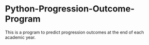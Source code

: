 # Python-Progression-Outcome-Program
This is a program to predict progression outcomes at the end of each academic year. 
